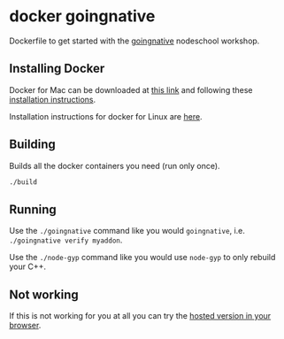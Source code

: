 # docker goingnative

Dockerfile to get started with the [goingnative](https://github.com/workshopper/goingnative) nodeschool workshop.

## Installing Docker

Docker for Mac can be downloaded at [this link](https://download.docker.com/mac/stable/Docker.dmg) and following these
[installation instructions](https://docker.github.io/docker-for-mac/).

Installation instructions for docker for Linux are
[here](https://docs.docker.com/engine/installation/linux/ubuntulinux/).

## Building

Builds all the docker containers you need (run only once).

```sh
./build
```

## Running

Use the `./goingnative` command like you would `goingnative`, i.e. `./goingnative verify myaddon`.

Use the `./node-gyp` command like you would use `node-gyp` to only rebuild your C++.

## Not working

If this is not working for you at all you can try the [hosted version in your browser](http://generalhenry.com/goingnative).
